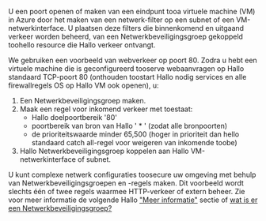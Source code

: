 U een poort openen of maken van een eindpunt tooa virtuele machine (VM) in Azure door het maken van een netwerk-filter op een subnet of een VM-netwerkinterface. U plaatsen deze filters die binnenkomend en uitgaand verkeer worden beheerd, van een Netwerkbeveiligingsgroep gekoppeld toohello resource die Hallo verkeer ontvangt.

We gebruiken een voorbeeld van webverkeer op poort 80. Zodra u hebt een virtuele machine die is geconfigureerd tooserve webaanvragen op Hallo standaard TCP-poort 80 (onthouden toostart Hallo nodig services en alle firewallregels OS op Hallo VM ook openen), u:

1. Een Netwerkbeveiligingsgroep maken.
2. Maak een regel voor inkomend verkeer met toestaat:
   * Hallo doelpoortbereik '80'
   * poortbereik van bron van Hallo ' * ' (zodat alle bronpoorten)
   * de prioriteitswaarde minder 65,500 (hoger in prioriteit dan hello standaard catch all-regel voor weigeren van inkomende toobe)
3. Hallo Netwerkbeveiligingsgroep koppelen aan Hallo VM-netwerkinterface of subnet.

U kunt complexe netwerk configuraties toosecure uw omgeving met behulp van Netwerkbeveiligingsgroepen en -regels maken. Dit voorbeeld wordt slechts één of twee regels waarmee HTTP-verkeer of extern beheer. Zie voor meer informatie de volgende Hallo ["Meer informatie"](#more-information-on-network-security-groups) sectie of [wat is er een Netwerkbeveiligingsgroep?](../articles/virtual-network/virtual-networks-nsg.md)

